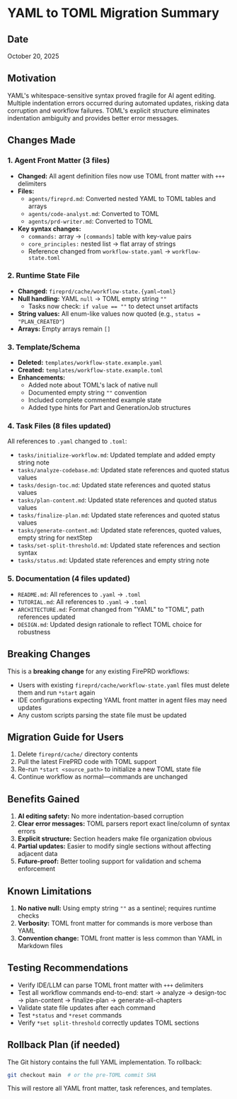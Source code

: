 # YAML to TOML Migration Summary

## Date
October 20, 2025

## Motivation
YAML's whitespace-sensitive syntax proved fragile for AI agent editing. Multiple indentation errors occurred during automated updates, risking data corruption and workflow failures. TOML's explicit structure eliminates indentation ambiguity and provides better error messages.

## Changes Made

### 1. Agent Front Matter (3 files)
- **Changed:** All agent definition files now use TOML front matter with `+++` delimiters
- **Files:**
  - `agents/fireprd.md`: Converted nested YAML to TOML tables and arrays
  - `agents/code-analyst.md`: Converted to TOML
  - `agents/prd-writer.md`: Converted to TOML
- **Key syntax changes:**
  - `commands:` array → `[commands]` table with key-value pairs
  - `core_principles:` nested list → flat array of strings
  - Reference changed from `workflow-state.yaml` → `workflow-state.toml`

### 2. Runtime State File
- **Changed:** `fireprd/cache/workflow-state.{yaml→toml}`
- **Null handling:** YAML `null` → TOML empty string `""`
  - Tasks now check: `if value == ""` to detect unset artifacts
- **String values:** All enum-like values now quoted (e.g., `status = "PLAN_CREATED"`)
- **Arrays:** Empty arrays remain `[]`

### 3. Template/Schema
- **Deleted:** `templates/workflow-state.example.yaml`
- **Created:** `templates/workflow-state.example.toml`
- **Enhancements:**
  - Added note about TOML's lack of native null
  - Documented empty string `""` convention
  - Included complete commented example state
  - Added type hints for Part and GenerationJob structures

### 4. Task Files (8 files updated)
All references to `.yaml` changed to `.toml`:
- `tasks/initialize-workflow.md`: Updated template and added empty string note
- `tasks/analyze-codebase.md`: Updated state references and quoted status values
- `tasks/design-toc.md`: Updated state references and quoted status values
- `tasks/plan-content.md`: Updated state references and quoted status values
- `tasks/finalize-plan.md`: Updated state references and quoted status values
- `tasks/generate-content.md`: Updated state references, quoted values, empty string for nextStep
- `tasks/set-split-threshold.md`: Updated state references and section syntax
- `tasks/status.md`: Updated state references and empty string note

### 5. Documentation (4 files updated)
- `README.md`: All references to `.yaml` → `.toml`
- `TUTORIAL.md`: All references to `.yaml` → `.toml`
- `ARCHITECTURE.md`: Format changed from "YAML" to "TOML", path references updated
- `DESIGN.md`: Updated design rationale to reflect TOML choice for robustness

## Breaking Changes
This is a **breaking change** for any existing FirePRD workflows:
- Users with existing `fireprd/cache/workflow-state.yaml` files must delete them and run `*start` again
- IDE configurations expecting YAML front matter in agent files may need updates
- Any custom scripts parsing the state file must be updated

## Migration Guide for Users
1. Delete `fireprd/cache/` directory contents
2. Pull the latest FirePRD code with TOML support
3. Re-run `*start <source_path>` to initialize a new TOML state file
4. Continue workflow as normal—commands are unchanged

## Benefits Gained
1. **AI editing safety:** No more indentation-based corruption
2. **Clear error messages:** TOML parsers report exact line/column of syntax errors
3. **Explicit structure:** Section headers make file organization obvious
4. **Partial updates:** Easier to modify single sections without affecting adjacent data
5. **Future-proof:** Better tooling support for validation and schema enforcement

## Known Limitations
1. **No native null:** Using empty string `""` as a sentinel; requires runtime checks
2. **Verbosity:** TOML front matter for commands is more verbose than YAML
3. **Convention change:** TOML front matter is less common than YAML in Markdown files

## Testing Recommendations
- Verify IDE/LLM can parse TOML front matter with `+++` delimiters
- Test all workflow commands end-to-end: start → analyze → design-toc → plan-content → finalize-plan → generate-all-chapters
- Validate state file updates after each command
- Test `*status` and `*reset` commands
- Verify `*set split-threshold` correctly updates TOML sections

## Rollback Plan (if needed)
The Git history contains the full YAML implementation. To rollback:
```bash
git checkout main  # or the pre-TOML commit SHA
```

This will restore all YAML front matter, task references, and templates.
